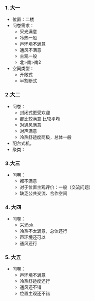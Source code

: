 ### 1. 大一
- 位置：二楼
- 问卷需求：
    - 采光满意
    - 冷热一般
    - 声环境不满意
    - 通风不满意
    - 主观一般
    - 北>南>南2
- 空间类型：
    - 开敞式 
    - 半割断式
### 2.大二
  - 问卷：
    - 封闭式更受欢迎
    - 都比较满意 比较平均
    - 对通风满意
    - 对声满意
    - 冷热舒适度两极，总体一般
  - 配台式机，
  - 聚类：
### 3.大三
 - 问卷：
   - 都不满意
   - 对于位置主观评价：一般（交流问题）
   - 缺乏公共交流、合作空间
### 4. 大四
  - 问卷：
    - 采光ok
    - 冷热不太满意，总体还行
    - 声环境还可以
    - 通风还行
### 5. 大五
  - 问卷：
    - 声环境不满意
    - 冷热舒适度还行
    - 通风还不错
    - 位置主观还不错


